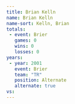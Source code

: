 ```yaml
---
title: Brian Kelln
name: Brian Kelln
name-sort: Kelln, Brian
totals:
 - event: Brier
   games: 0
   wins: 0
   losses: 0
years:
 - year: 2001
   event: Brier
   team: "TR"
   position: Alternate
   alternate: true
vs:
---
```

